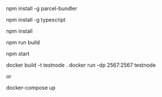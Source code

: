 npm install -g parcel-bundler

npm install -g typescript

npm install

npm run build

npm start

docker build -t testnode .
docker run -dp 2567:2567 testnode

or 

docker-compose up